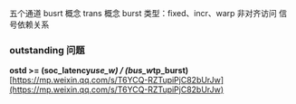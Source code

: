 五个通道
busrt 概念
trans 概念
burst 类型：fixed、incr、warp
非对齐访问
信号依赖关系

### outstanding 问题
**ostd >= (soc_latency*use_w) / (bus_w*tp_burst)**
[https://mp.weixin.qq.com/s/T6YCQ-RZTupiPjC82bUrJw](https://mp.weixin.qq.com/s/T6YCQ-RZTupiPjC82bUrJw)
